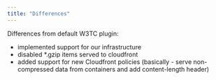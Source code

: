 ```yaml
---
title: "Differences"
---
```


Differences from default W3TC plugin:

- implemented support for our infrastructure
- disabled *.gzip items served to cloudfront
- added support for new Cloudfront policies (basically - serve non-compressed data from containers and add content-length header)
